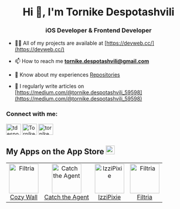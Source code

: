 <h1 align="center">Hi 👋, I'm Tornike Despotashvili</h1>
<h3 align="center">iOS Developer & Frontend Developer</h3>

- 👨‍💻 All of my projects are available at [https://devweb.cc/](https://devweb.cc/)

- 📫 How to reach me **tornike.despotashvili@gmail.com**

- 📄 Know about my experiences [Repositories](https://github.com/Desp0o?tab=repositories)
  
- 📝 I regularly write articles on [https://medium.com/@tornike.despotashvili_59598](https://medium.com/@tornike.despotashvili_59598)


<h3 align="left">Connect with me:</h3>
<p align="left">
<a href="https://twitter.com/tdespotashvili" target="blank"><img align="center" src="https://raw.githubusercontent.com/rahuldkjain/github-profile-readme-generator/master/src/images/icons/Social/twitter.svg" alt="tdespotashvili" height="30" width="40" /></a>
<a href="https://www.linkedin.com/in/tornike-despotashvili-250150219/" target="blank"><img align="center" src="https://raw.githubusercontent.com/rahuldkjain/github-profile-readme-generator/master/src/images/icons/Social/linked-in-alt.svg" alt="Tornike Despotashvili" height="30" width="40" /></a>
<a href="https://medium.com/tornike.despotashvili_59598" target="blank"><img align="center" src="https://raw.githubusercontent.com/rahuldkjain/github-profile-readme-generator/master/src/images/icons/Social/medium.svg" alt="tornike.despotashvili_59598" height="30" width="40" /></a>
</p>

## My Apps on the App Store <img width="24" height="24" alt="app-store" src="https://github.com/user-attachments/assets/b3e37458-5574-493b-8bd5-dd734f61f80d" />

<table>
  <tr>
    <td align="center">
      <a href="https://apps.apple.com/us/app/cozy-wall/id6752570775">
        <img src="https://github.com/user-attachments/assets/a1752c53-5411-4b46-87c7-aab158496607" width="80" height="80" alt="Filtria" /><br />
        Cozy Wall
      </a>
    </td>
    <td align="center">
      <a href="https://apps.apple.com/ge/app/catch-the-agent/id6751771380">
        <img src="https://github.com/user-attachments/assets/cbc19bfe-9fc5-450a-bf07-498a41fa0989" width="80" height="80" alt="Catch the Agent" /><br />
        Catch the Agent
      </a>
    </td>
    <td align="center">
      <a href="https://apps.apple.com/ge/app/izzipixie/id6751784329">
        <img src="https://github.com/user-attachments/assets/d06141a2-b842-41b4-a5c0-addecee67f25" width="80" height="80" alt="IzziPixie" /><br />
        IzziPixie
      </a>
    </td>
    <td align="center">
      <a href="https://apps.apple.com/ge/app/filtria/id6752562761">
        <img src="https://github.com/user-attachments/assets/b295ada0-4a6f-430f-9c71-0fe958c2fe10" width="80" height="80" alt="Filtria" /><br />
        Filtria
      </a>
    </td>
  </tr>
</table>


